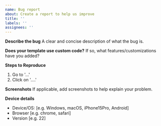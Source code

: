 ```yaml
---
name: Bug report
about: Create a report to help us improve
title: ''
labels: ''
assignees: ''
---
```


**Describe the bug**
A clear and concise description of what the bug is.

**Does your template use custom code?**
If so, what features/customizations have you added?

**Steps to Reproduce**

1. Go to '...'
2. Click on '....'

**Screenshots**
If applicable, add screenshots to help explain your problem.

**Device details**

- Device/OS: [e.g. Windows, macOS, iPhone15Pro, Android]
- Browser [e.g. chrome, safari]
- Version [e.g. 22]

